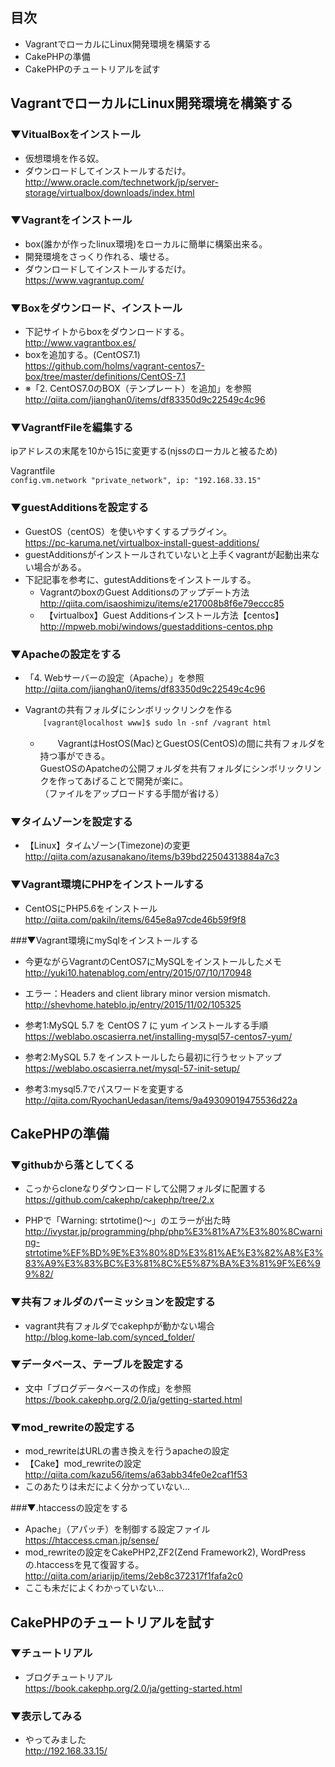 ## 目次
* VagrantでローカルにLinux開発環境を構築する
* CakePHPの準備
* CakePHPのチュートリアルを試す

## VagrantでローカルにLinux開発環境を構築する 
### ▼VitualBoxをインストール
* 仮想環境を作る奴。
* ダウンロードしてインストールするだけ。  
  <http://www.oracle.com/technetwork/jp/server-storage/virtualbox/downloads/index.html>

### ▼Vagrantをインストール
* box(誰かが作ったlinux環境)をローカルに簡単に構築出来る。
* 開発環境をさっくり作れる、壊せる。
* ダウンロードしてインストールするだけ。  
  <https://www.vagrantup.com/>

### ▼Boxをダウンロード、インストール
* 下記サイトからboxをダウンロードする。  
  <http://www.vagrantbox.es/>
* boxを追加する。(CentOS7.1)  
<https://github.com/holms/vagrant-centos7-box/tree/master/definitions/CentOS-7.1>
* ※「2. CentOS7.0のBOX（テンプレート）を追加」を参照  
<http://qiita.com/jianghan0/items/df83350d9c22549c4c96>

### ▼VagrantfFileを編集する
ipアドレスの末尾を10から15に変更する(njssのローカルと被るため)  

Vagrantfile  
```config.vm.network "private_network", ip: "192.168.33.15"```

### ▼guestAdditionsを設定する
* GuestOS（centOS）を使いやすくするプラグイン。  
<https://pc-karuma.net/virtualbox-install-guest-additions/>
* guestAdditionsがインストールされていないと上手くvagrantが起動出来ない場合がある。
* 下記記事を参考に、gutestAdditionsをインストールする。
    * VagrantのboxのGuest Additionsのアップデート方法  
<http://qiita.com/isaoshimizu/items/e217008b8f6e79eccc85>
    * 　【virtualbox】Guest Additionsインストール方法【centos】  
<http://mpweb.mobi/windows/guestadditions-centos.php>

### ▼Apacheの設定をする
* 「4. Webサーバーの設定（Apache）」を参照  
<http://qiita.com/jianghan0/items/df83350d9c22549c4c96>

* Vagrantの共有フォルダにシンボリックリンクを作る  
　　```[vagrant@localhost www]$ sudo ln -snf /vagrant html```
    * 　　VagrantはHostOS(Mac)とGuestOS(CentOS)の間に共有フォルダを持つ事ができる。  
GuestOSのApatcheの公開フォルダを共有フォルダにシンボリックリンクを作ってあげることで開発が楽に。  
（ファイルをアップロードする手間が省ける）

### ▼タイムゾーンを設定する
* 【Linux】タイムゾーン(Timezone)の変更  
<http://qiita.com/azusanakano/items/b39bd22504313884a7c3>

### ▼Vagrant環境にPHPをインストールする
* CentOSにPHP5.6をインストール  
<http://qiita.com/pakiln/items/645e8a97cde46b59f9f8>

###▼Vagrant環境にmySqlをインストールする
* 今更ながらVagrantのCentOS7にMySQLをインストールしたメモ  
<http://yuki10.hatenablog.com/entry/2015/07/10/170948>

* エラー：Headers and client library minor version mismatch.  
<http://shevhome.hateblo.jp/entry/2015/11/02/105325>

* 参考1:MySQL 5.7 を CentOS 7 に yum インストールする手順  
<https://weblabo.oscasierra.net/installing-mysql57-centos7-yum/>

* 参考2:MySQL 5.7 をインストールしたら最初に行うセットアップ  
<https://weblabo.oscasierra.net/mysql-57-init-setup/>

* 参考3:mysql5.7でパスワードを変更する  
<http://qiita.com/RyochanUedasan/items/9a49309019475536d22a>


## CakePHPの準備

### ▼githubから落としてくる
* こっからcloneなりダウンロードして公開フォルダに配置する  
<https://github.com/cakephp/cakephp/tree/2.x>

* PHPで「Warning: strtotime()～」のエラーが出た時  
<http://ivystar.jp/programming/php/php%E3%81%A7%E3%80%8Cwarning-strtotime%EF%BD%9E%E3%80%8D%E3%81%AE%E3%82%A8%E3%83%A9%E3%83%BC%E3%81%8C%E5%87%BA%E3%81%9F%E6%99%82/>


### ▼共有フォルダのパーミッションを設定する
* vagrant共有フォルダでcakephpが動かない場合  
<http://blog.kome-lab.com/synced_folder/>

### ▼データベース、テーブルを設定する
* 文中「ブログデータベースの作成」を参照  
<https://book.cakephp.org/2.0/ja/getting-started.html>

### ▼mod_rewriteの設定する
* mod_rewriteはURLの書き換えを行うapacheの設定
* 【Cake】mod_rewriteの設定  
<http://qiita.com/kazu56/items/a63abb34fe0e2caf1f53>
* このあたりは未だによく分かっていない…

###▼.htaccessの設定をする
* Apache」（アパッチ）を制御する設定ファイル  
<https://htaccess.cman.jp/sense/>
* mod_rewriteの設定をCakePHP2,ZF2(Zend Framework2), WordPressの.htaccessを見て復習する。  
<http://qiita.com/ariarijp/items/2eb8c372317f1fafa2c0>
* ここも未だによくわかっていない…

## CakePHPのチュートリアルを試す
### ▼チュートリアル
* ブログチュートリアル  
<https://book.cakephp.org/2.0/ja/getting-started.html>

### ▼表示してみる
* やってみました  
<http://192.168.33.15/>

